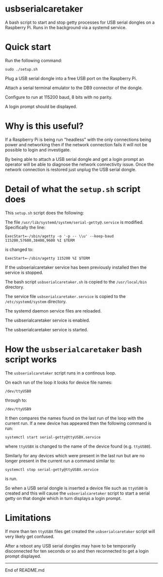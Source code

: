 # usbserialcaretaker

A bash script to start and stop getty processes for USB serial dongles on a Raspberry Pi.
Runs in the background via a systemd service.

# Quick start

Run the following command:

```
sudo ./setup.sh
```

Plug a USB serial dongle into a free USB port on the Raspberry Pi.

Attach a serial terminal emulator to the DB9 connector of the dongle.

Configure to run at 115200 baud, 8 bits with no parity.

A login prompt should be displayed.

# Why is this useful?

If a Raspberry Pi is being run "headless" with the only connections being
power and networking then if the network connection fails it will not be
possible to login and investigate.

By being able to attach a USB serial dongle and get a login prompt
an operator will be able to diagnose the network connectivity issue.
Once the network connection is restored just unplug the USB serial dongle.

# Detail of what the `setup.sh` script does

This `setup.sh` script does the following:

The file `/usr/lib/systemd/system/serial-getty@.service` is modified. Specifically the line:

```
ExecStart=-/sbin/agetty -o '-p -- \\u' --keep-baud 115200,57600,38400,9600 %I $TERM
```

is changed to:

```
ExecStart=-/sbin/agetty 115200 %I $TERM
```

If the usbserialcaretaker service has been previously installed then the service is stopped.

The bash script `usbserialcaretaker.sh` is copied to the `/usr/local/bin` directory.

The service file `usbserialcaretaker.service` is copied to the `/etc/systemd/system` directory.

The systemd daemon service files are reloaded.

The usbserialcaretaker service is enabled.

The usbserialcaretaker service is started.

# How the `usbserialcaretaker` bash script works

The `usbserialcaretaker` script runs in a continous loop.

On each run of the loop it looks for device file names:

```
/dev/ttyUSB0
```

through to:

```
/dev/ttyUSB9
```

It then compares the names found on the last run of the loop with the current run. If a new device has appeared then
the following command is run:

```
systemctl start serial-getty@ttyUSBX.service
```

where `ttyUSBX` is changed to the name of the device found (e.g. `ttyUSB0`).

Similarly for any devices which were present in the last run but are no longer present 
in the current run a command similar to:

```
systemctl stop serial-getty@ttyUSBX.service
```

is run.

So when a USB serial dongle is inserted a device file such as `ttyUSB0` is created and this will cause the
`usbserialcaretaker` script to start a serial getty on that dongle which in turn displays a login prompt.

# Limitations

If more than ten `ttyUSBX` files get created the `usbserialcaretaker` script will very likely get confused.

After a reboot any USB serial dongles may have to be temporarily disconnected for ten seconds or so and then reconnected
to get a login prompt displayed.

----------------
End of README.md
